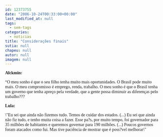 ```yaml
---
id: 12373755
date: "2006-10-24T00:33:00+00:00"
last_modified_at: null
tags:
  - sem-tags
categories:
  - noticias
title: "Considerações finais"
sutia: null
chapeu: null
autor: null
imagem: null
---
```

<p><P><FONT face=Verdana><STRONG>Alckmin:</STRONG></FONT></P></p>
<p><P><FONT face=Verdana>“O meu sonho é que o seu filho tenha muito mais oportunidades. O Brasil pode muito mais. O meu compromisso é emprego, renda, trabalho. O meu sonho é que o Brasil tenha um governo que tenha apreço pela verdade, que a gente possa diminuir as diferenças pelo trabalho???</FONT></P></p>
<p><P><FONT face=Verdana><STRONG>Lula:</STRONG></FONT></P></p>
<p><P><FONT face=Verdana>\"Eu sei que ainda não fizemos tudo. Temos de cuidar dos estados. (...) Eu sei que ainda não fiz tudo, e tenho muita coisa a fazer. Esse pa?s, por muito tempo, foi governador para 35 milhões de habitantes e queremos governar para 190 milhões. (...) Poucos governos foram atacados como fui. Mas tive paciência de mostrar que é poss?vel melhorar\"</FONT></P> </p>
